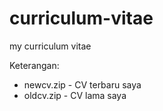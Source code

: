 # curriculum-vitae
my curriculum vitae

Keterangan:

- newcv.zip - CV terbaru saya
- oldcv.zip - CV lama saya
